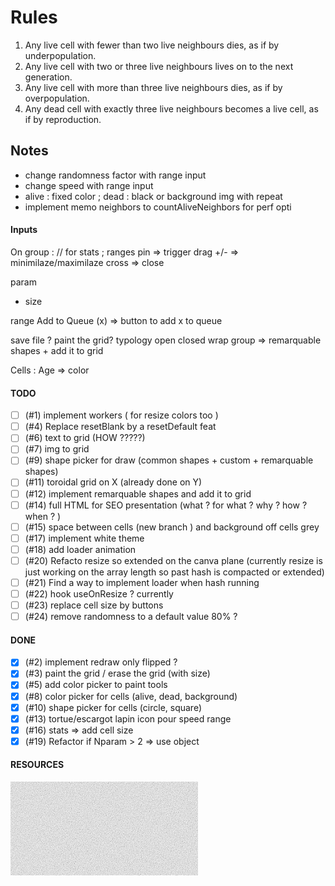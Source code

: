# Rules

<ol>
    <li>Any live cell with fewer than two live neighbours dies, as if by underpopulation.</li>
    <li>Any live cell with two or three live neighbours lives on to the next generation.</li>
    <li>Any live cell with more than three live neighbours dies, as if by overpopulation.</li>
    <li>Any dead cell with exactly three live neighbours becomes a live cell, as if by reproduction.</li>
</ol>

## Notes

<ul>
    <li>change randomness factor with range input</li>
    <li>change speed with range input</li>
    <li>alive : fixed color ; dead : black or background img with repeat</li>
    <li>implement memo neighbors to countAliveNeighbors for perf opti</li>
</ul>

#### Inputs

On group : // for stats ; ranges
pin => trigger drag
+/- => minimilaze/maximilaze
cross => close

param

- size

range Add to Queue (x) => button to add x to queue

save file ?
paint the grid?
typology open closed wrap
group => remarquable shapes + add it to grid

Cells :
Age => color

#### TODO

- [ ] (#1) implement workers ( for resize colors too )
- [ ] (#4) Replace resetBlank by a resetDefault feat
- [ ] (#6) text to grid (HOW ?????)
- [ ] (#7) img to grid
- [ ] (#9) shape picker for draw (common shapes + custom + remarquable shapes)
- [ ] (#11) toroidal grid on X (already done on Y)
- [ ] (#12) implement remarquable shapes and add it to grid
- [ ] (#14) full HTML for SEO presentation (what ? for what ? why ? how ? when ? )
- [ ] (#15) space between cells (new branch ) and background off cells grey
- [ ] (#17) implement white theme
- [ ] (#18) add loader animation
- [ ] (#20) Refacto resize so extended on the canva plane (currently resize is just working on the array length so past hash is compacted or extended)
- [ ] (#21) Find a way to implement loader when hash running
- [ ] (#22) hook useOnResize ? currently
- [ ] (#23) replace cell size by buttons
- [ ] (#24) remove randomness to a default value 80% ?

#### DONE

- [x] (#2) implement redraw only flipped ?
- [x] (#3) paint the grid / erase the grid (with size)
- [x] (#5) add color picker to paint tools
- [x] (#8) color picker for cells (alive, dead, background)
- [x] (#10) shape picker for cells (circle, square)
- [x] (#13) tortue/escargot lapin icon pour speed range
- [x] (#16) stats => add cell size
- [x] (#19) Refactor if Nparam > 2 => use object

#### RESOURCES

<svg class="pointer-events-none fixed inset-0 bottom-0 left-0 right-0 top-0 -z-50 min-h-full min-w-full overflow-x-hidden overflow-y-hidden bg-white/10 opacity-5"><filter id="noise"><feTurbulence type="fractalNoise" baseFrequency=".85" numOctaves="4" stitchTiles="stitch"></feTurbulence><feColorMatrix type="saturate" values="0"></feColorMatrix></filter><rect width="100%" height="100%" filter="url(#noise)"></rect></svg>
